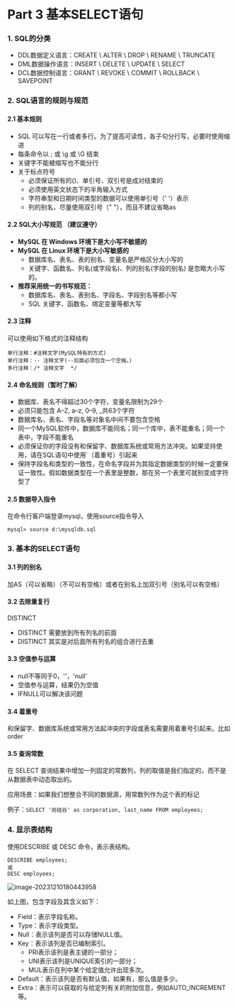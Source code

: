 # Part 3 基本SELECT语句

### 1. SQL的分类

- DDL数据定义语言：CREATE \ ALTER \ DROP \ RENAME \ TRUNCATE
- DML数据操作语言：INSERT \ DELETE \ UPDATE \ SELECT
- DCL数据控制语言：GRANT \ REVOKE \ COMMIT \ ROLLBACK \ SAVEPOINT



### 2. SQL语言的规则与规范

#### 2.1 基本规则

- SQL 可以写在一行或者多行。为了提高可读性，各子句分行写，必要时使用缩进
- 每条命令以 ; 或 \g 或 \G 结束
- 关键字不能被缩写也不能分行
- 关于标点符号
  - 必须保证所有的()、单引号、双引号是成对结束的
  - 必须使用英文状态下的半角输入方式
  - 字符串型和日期时间类型的数据可以使用单引号（' '）表示
  - 列的别名，尽量使用双引号（" "），而且不建议省略as



#### 2.2 SQL大小写规范 （建议遵守）

- **MySQL 在 Windows 环境下是大小写不敏感的**
- **MySQL 在 Linux 环境下是大小写敏感的**
  - 数据库名、表名、表的别名、变量名是严格区分大小写的
  - 关键字、函数名、列名(或字段名)、列的别名(字段的别名) 是忽略大小写的。
- **推荐采用统一的书写规范：**
  - 数据库名、表名、表别名、字段名、字段别名等都小写
  - SQL 关键字、函数名、绑定变量等都大写



#### 2.3 注释

可以使用如下格式的注释结构

```mysql
单行注释：#注释文字(MySQL特有的方式)
单行注释：-- 注释文字(--后面必须包含一个空格。)
多行注释：/* 注释文字  */
```



#### 2.4 命名规则（暂时了解）

- 数据库、表名不得超过30个字符，变量名限制为29个
- 必须只能包含 A–Z, a–z, 0–9, _共63个字符
- 数据库名、表名、字段名等对象名中间不要包含空格
- 同一个MySQL软件中，数据库不能同名；同一个库中，表不能重名；同一个表中，字段不能重名
- 必须保证你的字段没有和保留字、数据库系统或常用方法冲突。如果坚持使用，请在SQL语句中使用`（着重号）引起来
- 保持字段名和类型的一致性，在命名字段并为其指定数据类型的时候一定要保证一致性。假如数据类型在一个表里是整数，那在另一个表里可就别变成字符型了



#### 2.5 数据导入指令

在命令行客户端登录mysql，使用source指令导入

```mysql
mysql> source d:\mysqldb.sql
```



### 3. 基本的SELECT语句

#### 3.1 列的别名

加AS（可以省略）（不可以有空格）或者在别名上加双引号（别名可以有空格）



#### 3.2 去除重复行

DISTINCT

- DISTINCT 需要放到所有列名的前面
- DISTINCT 其实是对后面所有列名的组合进行去重



#### 3.3 空值参与运算

- null不等同于0，''，'null'
- 空值参与运算，结果仍为空值
- IFNULL可以解决该问题



#### 3.4 着重号

和保留字、数据库系统或常用方法起冲突的字段或表名需要用着重号引起来。比如order



#### 3.5 查询常数

在 SELECT 查询结果中增加一列固定的常数列，列的取值是我们指定的，而不是从数据表中动态取出的。

应用场景：如果我们想整合不同的数据源，用常数列作为这个表的标记

例子：`SELECT '尚硅谷' as corporation, last_name FROM employees;`



### 4. 显示表结构

使用DESCRIBE 或 DESC 命令，表示表结构。

```mysql
DESCRIBE employees;
或
DESC employees;
```

![image-20231210180443958](C:\Users\86158\AppData\Roaming\Typora\typora-user-images\image-20231210180443958.png)

如上图，包含字段及其含义如下：

- Field：表示字段名称。 
- Type：表示字段类型。
- Null：表示该列是否可以存储NULL值。
- Key：表示该列是否已编制索引。
  - PRI表示该列是表主键的一部分；
  - UNI表示该列是UNIQUE索引的一部分；
  - MUL表示在列中某个给定值允许出现多次。
- Default：表示该列是否有默认值，如果有，那么值是多少。
- Extra：表示可以获取的与给定列有关的附加信息，例如AUTO_INCREMENT等。

